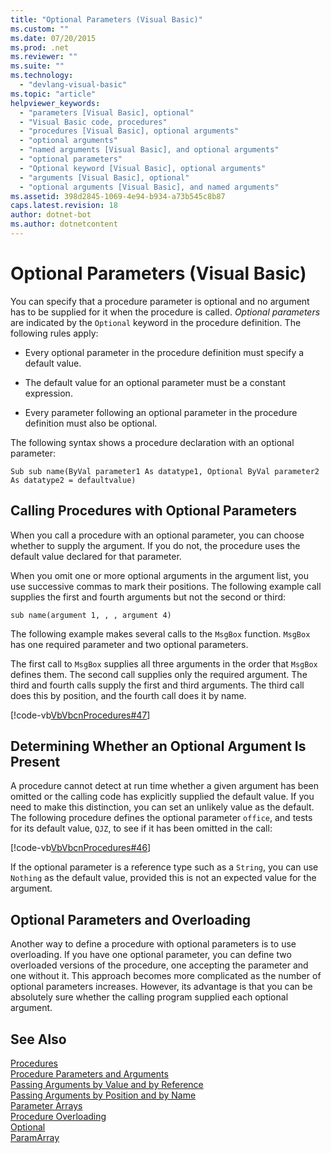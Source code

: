 ```yaml
---
title: "Optional Parameters (Visual Basic)"
ms.custom: ""
ms.date: 07/20/2015
ms.prod: .net
ms.reviewer: ""
ms.suite: ""
ms.technology: 
  - "devlang-visual-basic"
ms.topic: "article"
helpviewer_keywords: 
  - "parameters [Visual Basic], optional"
  - "Visual Basic code, procedures"
  - "procedures [Visual Basic], optional arguments"
  - "optional arguments"
  - "named arguments [Visual Basic], and optional arguments"
  - "optional parameters"
  - "Optional keyword [Visual Basic], optional arguments"
  - "arguments [Visual Basic], optional"
  - "optional arguments [Visual Basic], and named arguments"
ms.assetid: 398d2845-1069-4e94-b934-a73b545c8b87
caps.latest.revision: 18
author: dotnet-bot
ms.author: dotnetcontent
---
```

# Optional Parameters (Visual Basic)
You can specify that a procedure parameter is optional and no argument has to be supplied for it when the procedure is called. *Optional parameters* are indicated by the `Optional` keyword in the procedure definition. The following rules apply:  
  
-   Every optional parameter in the procedure definition must specify a default value.  
  
-   The default value for an optional parameter must be a constant expression.  
  
-   Every parameter following an optional parameter in the procedure definition must also be optional.  
  
 The following syntax shows a procedure declaration with an optional parameter:  
  
```  
Sub sub name(ByVal parameter1 As datatype1, Optional ByVal parameter2 As datatype2 = defaultvalue)  
```  
  
## Calling Procedures with Optional Parameters  
 When you call a procedure with an optional parameter, you can choose whether to supply the argument. If you do not, the procedure uses the default value declared for that parameter.  
  
 When you omit one or more optional arguments in the argument list, you use successive commas to mark their positions. The following example call supplies the first and fourth arguments but not the second or third:  
  
```  
sub name(argument 1, , , argument 4)  
```  
  
 The following example makes several calls to the `MsgBox` function. `MsgBox` has one required parameter and two optional parameters.  
  
 The first call to `MsgBox` supplies all three arguments in the order that `MsgBox` defines them. The second call supplies only the required argument. The third and fourth calls supply the first and third arguments. The third call does this by position, and the fourth call does it by name.  
  
 [!code-vb[VbVbcnProcedures#47](./codesnippet/VisualBasic/optional-parameters_1.vb)]  
  
## Determining Whether an Optional Argument Is Present  
 A procedure cannot detect at run time whether a given argument has been omitted or the calling code has explicitly supplied the default value. If you need to make this distinction, you can set an unlikely value as the default. The following procedure defines the optional parameter `office`, and tests for its default value, `QJZ`, to see if it has been omitted in the call:  
  
 [!code-vb[VbVbcnProcedures#46](./codesnippet/VisualBasic/optional-parameters_2.vb)]  
  
 If the optional parameter is a reference type such as a `String`, you can use `Nothing` as the default value, provided this is not an expected value for the argument.  
  
## Optional Parameters and Overloading  
 Another way to define a procedure with optional parameters is to use overloading. If you have one optional parameter, you can define two overloaded versions of the procedure, one accepting the parameter and one without it. This approach becomes more complicated as the number of optional parameters increases. However, its advantage is that you can be absolutely sure whether the calling program supplied each optional argument.  
  
## See Also  
 [Procedures](./index.md)   
 [Procedure Parameters and Arguments](./procedure-parameters-and-arguments.md)   
 [Passing Arguments by Value and by Reference](./passing-arguments-by-value-and-by-reference.md)   
 [Passing Arguments by Position and by Name](./passing-arguments-by-position-and-by-name.md)   
 [Parameter Arrays](./parameter-arrays.md)   
 [Procedure Overloading](./procedure-overloading.md)   
 [Optional](../../../../visual-basic/language-reference/modifiers/optional.md)   
 [ParamArray](../../../../visual-basic/language-reference/modifiers/paramarray.md)
